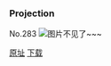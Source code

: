 ### Projection
No.283
![图片不见了~~~](https://imgs.xkcd.com/comics/projection.png)

[原址](https://xkcd.com//283) [下载](https://imgs.xkcd.com/comics/projection.png)

